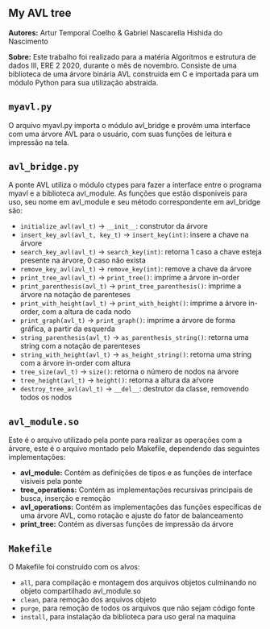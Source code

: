 ## My AVL tree

**Autores:** Artur Temporal Coelho & Gabriel Nascarella Hishida do Nascimento

**Sobre:** Este trabalho foi realizado para a matéria Algoritmos e estrutura de dados III, ERE 2 2020, durante o mês de novembro. Consiste de uma biblioteca de uma árvore binária AVL construida em C e importada para um módulo Python para sua utilização abstraida.

## `myavl.py`
O arquivo myavl.py importa o módulo avl_bridge e provém uma interface com uma árvore AVL para o usuário, com suas funções de leitura e impressão na tela.

## `avl_bridge.py`
A ponte AVL utiliza o módulo ctypes para fazer a interface entre o programa myavl e a biblioteca avl_module. As funções que estão disponiveis para uso, seu nome em avl_module e seu método correspondente em avl_bridge são:

 - `initialize_avl(avl_t)` -> `__init__`: construtor da árvore
 - `insert_key_avl(avl_t, key_t)` -> `insert_key(int)`: insere a chave na árvore
 - `search_key_avl(avl_t)` -> `search_key(int)`: retorna 1 caso a chave esteja presente na árvore, 0 caso não exista
 - `remove_key_avl(avl_t)` -> `remove_key(int)`: remove a chave da árvore
 - `print_tree_avl(avl_t)` -> `print_tree()`: imprime a árvore in-order 
 - `print_parenthesis(avl_t)` -> `print_tree_parenthesis()`: imprime a árvore na notação de parenteses
 - `print_with_height(avl_t)` -> `print_with_height()`: imprime a árvore in-order, com a altura de cada nodo 
 - `print_graph(avl_t)` -> `print_graph()`: imprime a árvore de forma gráfica, a partir da esquerda 
 - `string_parenthesis(avl_t)` -> `as_parenthesis_string()`: retorna uma string com a notação de parenteses
 - `string_with_height(avl_t)` -> `as_height_string()`: retorna uma string com a árvore in-order com altura
 - `tree_size(avl_t)` -> `size()`: retorna o número de nodos na árvore
 - `tree_height(avl_t)` -> `height()`: retorna a altura da aŕvore 
 - `destroy_tree_avl(avl_t)` -> `__del__`: destrutor da classe, removendo todos os nodos


## `avl_module.so`
Este é o arquivo utilizado pela ponte para realizar as operações com a árvore, este é o arquivo montado pelo Makefile, dependendo das seguintes implementações:

 - **avl_module:** Contém as definições de tipos e as funções de interface visiveis pela ponte
 - **tree_operations:** Contém as implementações recursivas principais de busca, inserção e remoção
 - **avl_operations:**  Contém as implementações das funções específicas de uma árvore AVL, como rotação e ajuste do fator de balanceamento
 - **print_tree:** Contém as diversas funções de impressão da árvore
 
## `Makefile`
O Makefile foi construido com os alvos:
 - `all`, para compilação e montagem dos arquivos objetos culminando no objeto compartilhado avl_module.so
 -  `clean`, para remoção dos arquivos objeto 
 - `purge`, para remoção de todos os arquivos que não sejam código fonte
 - `install`, para instalação da biblioteca para uso geral na maquina
